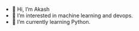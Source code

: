 - 👋 Hi, I’m Akash
- 👀 I’m interested in machine learning and devops.
- 🌱 I’m currently learning Python.

<!---
rxAkash/rxAkash is a ✨ special ✨ repository because its `README.md` (this file) appears on your GitHub profile.
You can click the Preview link to take a look at your changes.
--->
